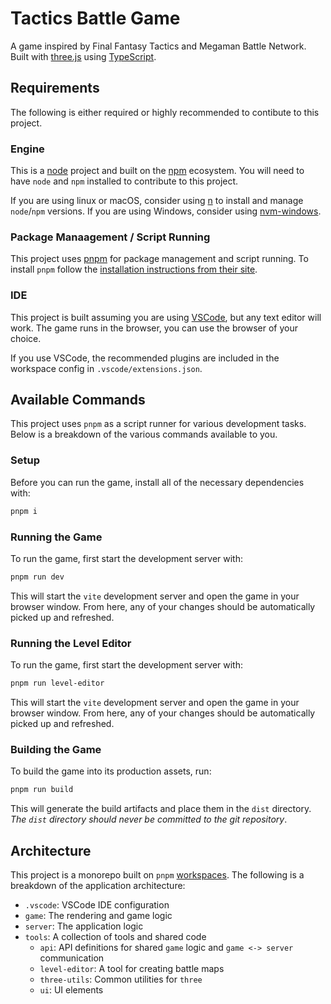 # Tactics Battle Game

A game inspired by Final Fantasy Tactics and Megaman Battle Network. Built with [three.js](https://threejs.org/) using [TypeScript](https://www.typescriptlang.org/).

## Requirements

The following is either required or highly recommended to contibute to this project.

### Engine

This is a [node](https://nodejs.org/en) project and built on the [npm](https://www.npmjs.com/) ecosystem. You will need to have `node` and `npm` installed to contribute to this project.

If you are using linux or macOS, consider using [n](https://www.npmjs.com/package/n) to install and manage `node`/`npm` versions. If you are using Windows, consider using [nvm-windows](https://github.com/coreybutler/nvm-windows).

### Package Manaagement / Script Running

This project uses [pnpm](https://pnpm.io/) for package management and script running. To install `pnpm` follow the [installation instructions from their site](https://pnpm.io/installation).

### IDE

This project is built assuming you are using [VSCode](https://code.visualstudio.com/), but any text editor will work. The game runs in the browser, you can use the browser of your choice.

If you use VSCode, the recommended plugins are included in the workspace config in `.vscode/extensions.json`.

## Available Commands

This project uses `pnpm` as a script runner for various development tasks. Below is a breakdown of the various commands available to you.

### Setup

Before you can run the game, install all of the necessary dependencies with:

```bash
pnpm i
```

### Running the Game

To run the game, first start the development server with:

```bash
pnpm run dev
```

This will start the `vite` development server and open the game in your browser window. From here, any of your changes should be automatically picked up and refreshed.

### Running the Level Editor

To run the game, first start the development server with:

```bash
pnpm run level-editor
```

This will start the `vite` development server and open the game in your browser window. From here, any of your changes should be automatically picked up and refreshed.

### Building the Game

To build the game into its production assets, run:

```bash
pnpm run build
```

This will generate the build artifacts and place them in the `dist` directory. _The `dist` directory should never be committed to the git repository_.

## Architecture

This project is a monorepo built on `pnpm` [workspaces](https://pnpm.io/workspaces). The following is a breakdown of the application architecture:

- `.vscode`: VSCode IDE configuration
- `game`: The rendering and game logic
- `server`: The application logic
- `tools`: A collection of tools and shared code
  - `api`: API definitions for shared `game` logic and  `game <-> server` communication
  - `level-editor`: A tool for creating battle maps
  - `three-utils`: Common utilities for `three`
  - `ui`: UI elements
